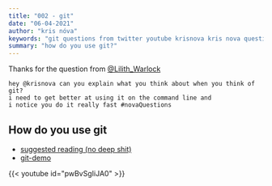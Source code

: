 ```yaml
---
title: "002 - git"
date: "06-04-2021"
author: "kris nóva"
keywords: "git questions from twitter youtube krisnova kris nova question github"
summary: "how do you use git?"
---
```




Thanks for the question from [@Lilith_Warlock](https://twitter.com/Lilith_Warlock/status/1379569314643111936?s=20)

```
hey @krisnova can you explain what you think about when you think of git? 
i need to get better at using it on the command line and 
i notice you do it really fast #novaQuestions
```

##  How do you use git

 - [suggested reading (no deep shit)](https://rogerdudler.github.io/git-guide/)
 - [git-demo](https://github.com/kris-nova/git-demo)

{{< youtube id="pwBvSgIiJA0" >}}


